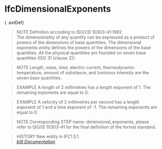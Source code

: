 IfcDimensionalExponents
=======================
{ .extDef}  
> NOTE  Definition according to ISO/CD 10303-41:1992  
> The dimensionality of any quantity can be expressed as a product of powers
> of the dimensions of base quantities. The dimensional exponents entity
> defines the powers of the dimensions of the base quantities. All the
> physical quantities are founded on seven base quantities (ISO 31 (clause
> 2)).  
  
> NOTE  Length, mass, time, electric current, thermodynamic temperature,
> amount of substance, and luminous intensity are the seven base quantities.  
  
> EXAMPLE  A length of 2 millimetres has a length exponent of 1. The remaining
> exponents are equal to 0.  
  
> EXAMPLE  A velocity of 2 millimetres per second has a length exponent of 1
> and a time exponent of -1. The remaining exponents are equal to 0.  
  
> NOTE  Corresponding STEP name: dimensional_exponents, please refer to ISO/IS
> 10303-41 for the final definition of the formal standard.  
  
> HISTORY  New entity in IFC1.5.1.  
[ _bSI
Documentation_](https://standards.buildingsmart.org/IFC/DEV/IFC4_2/FINAL/HTML/schema/ifcmeasureresource/lexical/ifcdimensionalexponents.htm)



